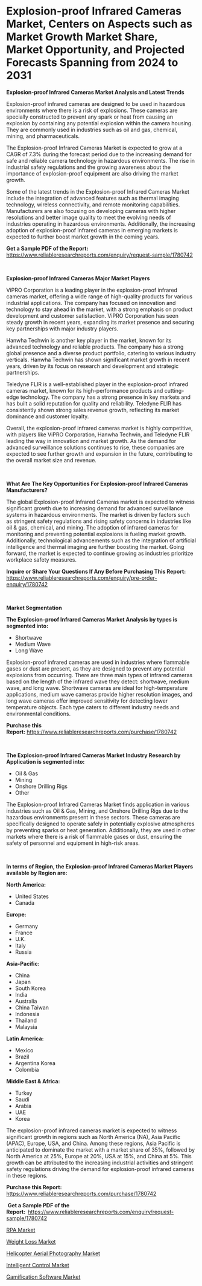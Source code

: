 <p><h1>Explosion-proof Infrared Cameras Market, Centers on Aspects such as Market Growth Market Share, Market Opportunity, and Projected Forecasts Spanning from 2024 to 2031</h1></p><p><strong>Explosion-proof Infrared Cameras Market Analysis and Latest Trends</strong></p>
<p><p>Explosion-proof infrared cameras are designed to be used in hazardous environments where there is a risk of explosions. These cameras are specially constructed to prevent any spark or heat from causing an explosion by containing any potential explosion within the camera housing. They are commonly used in industries such as oil and gas, chemical, mining, and pharmaceuticals.</p><p>The Explosion-proof Infrared Cameras Market is expected to grow at a CAGR of 7.3% during the forecast period due to the increasing demand for safe and reliable camera technology in hazardous environments. The rise in industrial safety regulations and the growing awareness about the importance of explosion-proof equipment are also driving the market growth. </p><p>Some of the latest trends in the Explosion-proof Infrared Cameras Market include the integration of advanced features such as thermal imaging technology, wireless connectivity, and remote monitoring capabilities. Manufacturers are also focusing on developing cameras with higher resolutions and better image quality to meet the evolving needs of industries operating in hazardous environments. Additionally, the increasing adoption of explosion-proof infrared cameras in emerging markets is expected to further boost market growth in the coming years.</p></p>
<p><strong>Get a Sample PDF of the Report:&nbsp;</strong> <a href="https://www.reliableresearchreports.com/enquiry/request-sample/1780742">https://www.reliableresearchreports.com/enquiry/request-sample/1780742</a></p>
<p>&nbsp;</p>
<p><strong>Explosion-proof Infrared Cameras Major Market Players</strong></p>
<p><p>ViPRO Corporation is a leading player in the explosion-proof infrared cameras market, offering a wide range of high-quality products for various industrial applications. The company has focused on innovation and technology to stay ahead in the market, with a strong emphasis on product development and customer satisfaction. ViPRO Corporation has seen steady growth in recent years, expanding its market presence and securing key partnerships with major industry players.</p><p>Hanwha Techwin is another key player in the market, known for its advanced technology and reliable products. The company has a strong global presence and a diverse product portfolio, catering to various industry verticals. Hanwha Techwin has shown significant market growth in recent years, driven by its focus on research and development and strategic partnerships.</p><p>Teledyne FLIR is a well-established player in the explosion-proof infrared cameras market, known for its high-performance products and cutting-edge technology. The company has a strong presence in key markets and has built a solid reputation for quality and reliability. Teledyne FLIR has consistently shown strong sales revenue growth, reflecting its market dominance and customer loyalty.</p><p>Overall, the explosion-proof infrared cameras market is highly competitive, with players like ViPRO Corporation, Hanwha Techwin, and Teledyne FLIR leading the way in innovation and market growth. As the demand for advanced surveillance solutions continues to rise, these companies are expected to see further growth and expansion in the future, contributing to the overall market size and revenue.</p></p>
<p>&nbsp;</p>
<p><strong>What Are The Key Opportunities For Explosion-proof Infrared Cameras Manufacturers?</strong></p>
<p><p>The global Explosion-proof Infrared Cameras market is expected to witness significant growth due to increasing demand for advanced surveillance systems in hazardous environments. The market is driven by factors such as stringent safety regulations and rising safety concerns in industries like oil & gas, chemical, and mining. The adoption of infrared cameras for monitoring and preventing potential explosions is fueling market growth. Additionally, technological advancements such as the integration of artificial intelligence and thermal imaging are further boosting the market. Going forward, the market is expected to continue growing as industries prioritize workplace safety measures.</p></p>
<p><strong>Inquire or Share Your Questions If Any Before Purchasing This Report:</strong> <a href="https://www.reliableresearchreports.com/enquiry/pre-order-enquiry/1780742">https://www.reliableresearchreports.com/enquiry/pre-order-enquiry/1780742</a></p>
<p>&nbsp;</p>
<p><strong>Market Segmentation</strong></p>
<p><strong>The Explosion-proof Infrared Cameras Market Analysis by types is segmented into:</strong></p>
<p><ul><li>Shortwave</li><li>Medium Wave</li><li>Long Wave</li></ul></p>
<p><p>Explosion-proof infrared cameras are used in industries where flammable gases or dust are present, as they are designed to prevent any potential explosions from occurring. There are three main types of infrared cameras based on the length of the infrared wave they detect: shortwave, medium wave, and long wave. Shortwave cameras are ideal for high-temperature applications, medium wave cameras provide higher resolution images, and long wave cameras offer improved sensitivity for detecting lower temperature objects. Each type caters to different industry needs and environmental conditions.</p></p>
<p><strong>Purchase this Report:&nbsp;</strong><a href="https://www.reliableresearchreports.com/purchase/1780742">https://www.reliableresearchreports.com/purchase/1780742</a></p>
<p>&nbsp;</p>
<p><strong>The Explosion-proof Infrared Cameras Market Industry Research by Application is segmented into:</strong></p>
<p><ul><li>Oil & Gas</li><li>Mining</li><li>Onshore Drilling Rigs</li><li>Other</li></ul></p>
<p><p>The Explosion-proof Infrared Cameras Market finds application in various industries such as Oil & Gas, Mining, and Onshore Drilling Rigs due to the hazardous environments present in these sectors. These cameras are specifically designed to operate safely in potentially explosive atmospheres by preventing sparks or heat generation. Additionally, they are used in other markets where there is a risk of flammable gases or dust, ensuring the safety of personnel and equipment in high-risk areas.</p></p>
<p>&nbsp;</p>
<p><strong>In terms of Region, the Explosion-proof Infrared Cameras Market Players available by Region are:</strong></p>
<p>
    <p> <strong> North America: </strong>
        <ul>
            <li>United States</li>
            <li>Canada</li>
        </ul>
        </p> 
    <p> <strong> Europe: </strong>
        <ul>
            <li>Germany</li>
            <li>France</li>
            <li>U.K.</li>
            <li>Italy</li>
            <li>Russia</li>
        </ul>
        </p> 
    <p> <strong> Asia-Pacific: </strong>
        <ul>
            <li>China</li>
            <li>Japan</li>
            <li>South Korea</li>
            <li>India</li>
            <li>Australia</li>
            <li>China Taiwan</li>
            <li>Indonesia</li>
            <li>Thailand</li>
            <li>Malaysia</li>
        </ul>
        </p> 
    <p> <strong> Latin America: </strong>
        <ul>
            <li>Mexico</li>
            <li>Brazil</li>
            <li>Argentina Korea</li>
            <li>Colombia</li>
        </ul>
        </p> 
    <p> <strong> Middle East & Africa: </strong>
        <ul>
            <li>Turkey</li>
            <li>Saudi</li>
            <li>Arabia</li>
            <li>UAE</li>
            <li>Korea</li>
        </ul>
    </p>
    </p>
<p><p>The explosion-proof infrared cameras market is expected to witness significant growth in regions such as North America (NA), Asia Pacific (APAC), Europe, USA, and China. Among these regions, Asia Pacific is anticipated to dominate the market with a market share of 35%, followed by North America at 25%, Europe at 20%, USA at 15%, and China at 5%. This growth can be attributed to the increasing industrial activities and stringent safety regulations driving the demand for explosion-proof infrared cameras in these regions.</p></p>
<p><strong>Purchase this Report: </strong><a href="https://www.reliableresearchreports.com/purchase/1780742">https://www.reliableresearchreports.com/purchase/1780742</a></p>
<p>&nbsp;<strong>Get a Sample PDF of the Report:&nbsp;&nbsp;</strong><a href="https://www.reliableresearchreports.com/enquiry/request-sample/1780742">https://www.reliableresearchreports.com/enquiry/request-sample/1780742</a></p>
<p><strong></strong></p>
<p><p><a href="https://medium.com/@rachelyoung56/rpa-market-trends-forecast-and-competitive-analysis-to-2031-62700ea11b18">RPA Market</a></p><p><a href="https://medium.com/@rachelyoung56/weight-loss-market-trends-forecast-and-competitive-analysis-to-2031-9ca4113cd482">Weight Loss Market</a></p><p><a href="https://medium.com/@bethelokon998/helicopter-aerial-photography-market-size-and-market-trends-complete-industry-overview-2024-to-3b21602ba7ef">Helicopter Aerial Photography Market</a></p><p><a href="https://medium.com/@caleighhane2777/intelligent-control-market-analysis-and-sze-forecasted-for-period-from-2024-to-2031-2c16f3471628">Intelligent Control Market</a></p><p><a href="https://medium.com/@caleighhane2777/gamification-software-market-competitive-analysis-market-trends-and-forecast-to-2031-71941c181623">Gamification Software Market</a></p></p>